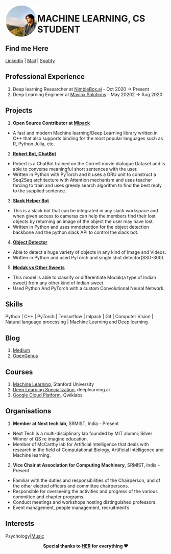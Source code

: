 <p align="left">
<img src="https://github.com/Aakash-kaushik/Aakash-kaushik/blob/homepage/Me.png?raw=true" height="100px" width ="100px" alt="Aakash Kaushik", align="left"></img>
<h1>MACHINE LEARNING, CS STUDENT</h1>
</p>

## Find me Here
[LinkedIn](https://www.linkedin.com/in/kaushikaakash7539/)    |    <a href="mailto:kaushikaakash7539@gmail.com?subject=Hello from you homepage&body=Message">Mail</a>    |    [Spotify](https://open.spotify.com/user/nu45gm4u9aahlsxhzt2vpige5?si=NpVR2X_rQlKyYlRLk9bdgA) 
 
## Professional Experience 
 
 1. Deep learning Researcher at [NimbleBox.ai](https://www.nimblebox.ai/) - Oct 2020 -> Present
 2. Deep Learning Engineer at [Maviox Solutions](https://www.mavoix.in/) - May 20202 -> Aug 2020

## Projects 

1. **Open Source Contributor at [Mlpack](https://github.com/Aakash-kaushik/mlpack)**
- A fast and modern Machine learning/Deep Learning library written in C++ that also supports binding for the most popular languages such as R, Python Julia, etc.

2. **[Robert Bot, ChatBot](https://github.com/Aakash-kaushik/robert_bot)**
- Robert is a ChatBot trained on the Cornell movie dialogue Dataset and is able to converse meaningful short sentences with the user.
- Written in Python with PyTorch and it uses a GRU unit to construct a Seq2Seq architecture with Attention mechanism and uses teacher forcing to train and uses greedy search algorithm to find the best reply to the supplied sentence.

3. **[Slack Helper Bot](https://github.com/Aakash-kaushik/obj_detection)**
- This is a slack bot that can be integrated in any slack workspace and when given access to cameras can help the members find their lost objects by returning an image of the object the user may have lost.
- Written in Python and uses mmdetection for the object detection backbone and the python slack API to control the slack bot.

4. **[Object Detector](https://github.com/Aakash-kaushik/object_detection)**
- Able to detect a huge variety of objects in any kind of Image and Videos.
- Written in Python and used PyTorch and single shot detector(SSD-300).

5. **[Modak vs Other Sweets](https://github.com/Aakash-kaushik/image_classification)**
- This model is able to classify or differentiate Modak(a type of Indian sweet) from any other kind of Indian sweet.
- Used Python And PyTorch with a custom Convolutional Neural Network.

## Skills

Python | C++ | PyTorch | Tensorflow | mlpack | Git | Computer Vision | Natural language processing | Machine Learning and Deep learning

## Blog

1. [Medium](https://medium.com/@kaushikaakash7539)
2. [OpenGenus](https://iq.opengenus.org/author/aakash/)

## Courses 

1. [Machine Learning](https://coursera.org/share/df5c93ec7919e71d0fb522d65bef0e7f), Stanford University
2. [Deep Learning Specialization](https://coursera.org/share/aec8b85e40bee9fd4e9e41ed0cab6804), deeplearning.ai
3. [Google Cloud Platform](https://www.qwiklabs.com/public_profiles/20a74651-c07d-4616-984a-54b49fb8265e), Qwiklabs

## Organisations 

1.  **Member at Next tech lab**, SRMIST, India - Present
- Next Tech is a multi-disciplinary lab founded by MIT alumni; Silver Winner of QS re imagine education.
- Member of McCarthy lab for Artificial Intelligence that
deals with research in the field of Computational Biology, Artificial Intelligence and Machine learning.

2. **Vice Chair at Association for Computing Machinery**, SRMIST, India - Present
- Familiar with the duties and responsibilities of the Chairperson, and of the other elected officers and committee chairpersons.
- Responsible for overseeing the activities and progress of the various committee and chapter programs.
- Conduct meetings and workshops hosting distinguished professors.
- Event management, people management, recruitment’s

## Interests 

Psychology|[Music](https://open.spotify.com/user/nu45gm4u9aahlsxhzt2vpige5?si=M0uZATdeSCGFirQP9WjjvQ) 

<p align="center"><b> Special thanks to <a href="https://www.linkedin.com/in/smrutiraushan/">HER</a> for everything ❤️</b></p> 
